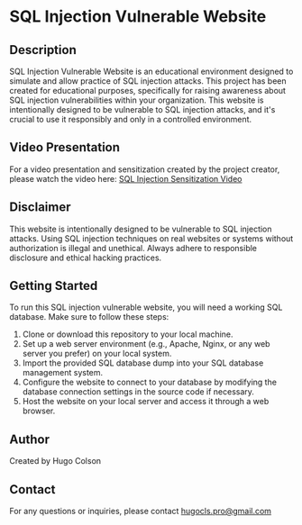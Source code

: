 # SQL Injection Vulnerable Website

## Description
SQL Injection Vulnerable Website is an educational environment designed to simulate and allow practice of SQL injection attacks. This project has been created for educational purposes, specifically for raising awareness about SQL injection vulnerabilities within your organization. This website is intentionally designed to be vulnerable to SQL injection attacks, and it's crucial to use it responsibly and only in a controlled environment.

## Video Presentation
For a video presentation and sensitization created by the project creator, please watch the video here: [SQL Injection Sensitization Video](https://drive.google.com/file/d/1_7ZLVeL-_fyYCdLHFiWcP4Wb4hFsbZo0/view?usp=sharing)

## Disclaimer
This website is intentionally designed to be vulnerable to SQL injection attacks. Using SQL injection techniques on real websites or systems without authorization is illegal and unethical. Always adhere to responsible disclosure and ethical hacking practices.

## Getting Started
To run this SQL injection vulnerable website, you will need a working SQL database. Make sure to follow these steps:

1. Clone or download this repository to your local machine.
2. Set up a web server environment (e.g., Apache, Nginx, or any web server you prefer) on your local system.
3. Import the provided SQL database dump into your SQL database management system.
4. Configure the website to connect to your database by modifying the database connection settings in the source code if necessary.
5. Host the website on your local server and access it through a web browser.

## Author
Created by Hugo Colson

## Contact
For any questions or inquiries, please contact hugocls.pro@gmail.com
